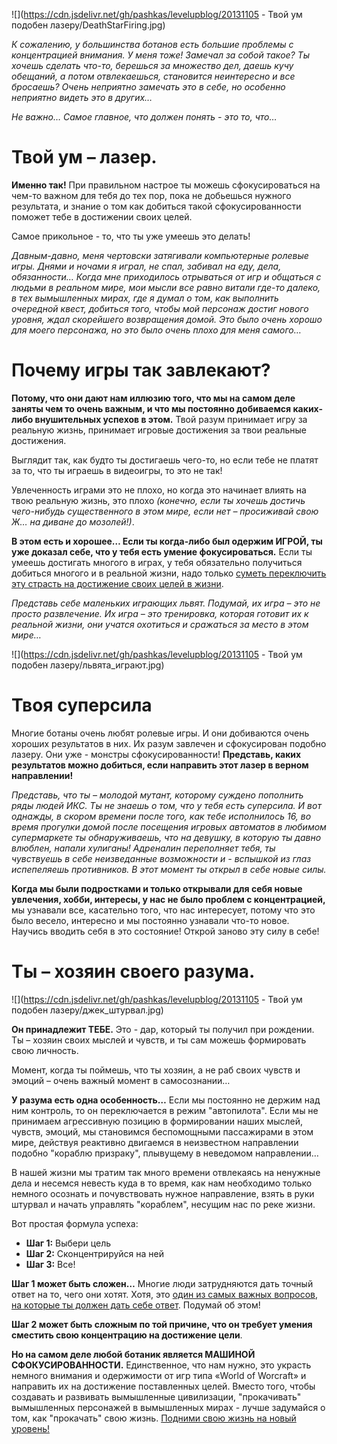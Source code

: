 <!--
Title: Твой ум подобен лазеру
PostId: 8074182074863453942
Published: true
-->

![](https://cdn.jsdelivr.net/gh/pashkas/levelupblog/20131105 - Твой ум подобен лазеру/DeathStarFiring.jpg)

*К сожалению, у большинства ботанов есть большие проблемы с концентрацией внимания. У меня тоже! Замечал за собой такое? Ты хочешь сделать что-то, берешься за множество дел, даешь кучу обещаний, а потом отвлекаешься, становится неинтересно и все бросаешь? Очень неприятно замечать это в себе, но особенно неприятно видеть это в других…​*

*Не важно…​ Самое главное, что должен понять - это то, что…​*

<!--more-->

# Твой ум – лазер.

**Именно так!** При правильном настрое ты можешь сфокусироваться на чем-то важном для тебя до тех пор, пока не добьешься нужного результата, и знание о том как добиться такой сфокусированности поможет тебе в достижении своих целей.

Самое прикольное - то, что ты уже умеешь это делать!

*Давным-давно, меня чертовски затягивали компьютерные ролевые игры. Днями и ночами я играл, не спал, забивал на еду, дела, обязанности…​ Когда мне приходилось отрываться от игр и общаться с людьми в реальном мире, мои мысли все равно витали где-то далеко, в тех вымышленных мирах, где я думал о том, как выполнить очередной квест, добиться того, чтобы мой персонаж достиг нового уровня, ждал скорейшего возвращения домой. Это было очень хорошо для моего персонажа, но это было очень плохо для меня самого…*

# Почему игры так завлекают?

**Потому, что они дают нам иллюзию того, что мы на самом деле заняты чем то очень важным, и что мы постоянно добиваемся каких-либо внушительных успехов в этом.** Твой разум принимает игру за реальную жизнь, принимает игровые достижения за твои реальные достижения.

Выглядит так, как будто ты достигаешь чего-то, но если тебе не платят за то, что ты играешь в видеоигры, то это не так!

Увлеченность играми это не плохо, но когда это начинает влиять на твою реальную жизнь, это плохо *(конечно, если ты хочешь достичь чего-нибудь существенного в этом мире, если нет – просиживай свою Ж…​ на диване до мозолей!)*.

**В этом есть и хорошее… Если ты когда-либо был одержим ИГРОЙ, ты уже доказал себе, что у тебя есть умение фокусироваться.** Если ты умеешь достигать многого в играх, у тебя обязательно получиться добиться многого и в реальной жизни, надо только [суметь переключить эту страсть на достижение своих целей в жизни](http://nerdistway.com/2013/07/mylife-rpg-organizer.html).

*Представь себе маленьких играющих львят. Подумай, их игра – это не просто развлечение. Их игра – это тренировка, которая готовит их к реальной жизни, они учатся охотиться и сражаться за место в этом мире…​*

![](https://cdn.jsdelivr.net/gh/pashkas/levelupblog/20131105 - Твой ум подобен лазеру/львята_играют.jpg)

# Твоя суперсила

Многие ботаны очень любят ролевые игры. И они добиваются очень хороших результатов в них. Их разум завлечен и сфокусирован подобно лазеру. Они уже - монстры сфокусированности! **Представь, каких результатов можно добиться, если направить этот лазер в верном направлении!**

*Представь, что ты – молодой мутант, которому суждено пополнить ряды людей ИКС. Ты не знаешь о том, что у тебя есть суперсила. И вот однажды, в скором времени после того, как тебе исполнилось 16, во время прогулки домой после посещения игровых автоматов в любимом супермаркете ты обнаруживаешь, что на девушку, в которую ты давно влюблен, напали хулиганы! Адреналин переполняет тебя, ты чувствуешь в себе неизведанные возможности и - вспышкой из глаз испепеляешь противников. В этот момент ты открыл в себе новые силы.*

**Когда мы были подростками и только открывали для себя новые увлечения, хобби, интересы, у нас не было проблем с концентрацией,** мы узнавали все, касательно того, что нас интересует, потому что это было весело, интересно и мы постоянно узнавали что-то новое. Научись вводить себя в это состояние! Открой заново эту силу в себе!

# Ты – хозяин своего разума.

![](https://cdn.jsdelivr.net/gh/pashkas/levelupblog/20131105 - Твой ум подобен лазеру/джек_штурвал.jpg)

**Он принадлежит ТЕБЕ.** Это - дар, который ты получил при рождении. Ты – хозяин своих мыслей и чувств, и ты сам можешь формировать свою личность.

Момент, когда ты поймешь, что ты хозяин, а не раб своих чувств и эмоций – очень важный момент в самосознании…​

**У разума есть одна особенность…** Если мы постоянно не держим над ним контроль, то он переключается в режим "автопилота". Если мы не принимаем агрессивную позицию в формировании наших мыслей, чувств, эмоций, мы становимся беспомощными пассажирами в этом мире, действуя реактивно двигаемся в неизвестном направлении подобно "кораблю призраку", плывущему в неведомом направлении…​

В нашей жизни мы тратим так много времени отвлекаясь на ненужные дела и несемся невесть куда в то время, как нам необходимо только немного осознать и почувствовать нужное направление, взять в руки штурвал и начать управлять "кораблем", несущим нас по реке жизни.

Вот простая формула успеха:
-   **Шаг 1:** Выбери цель
-   **Шаг 2:** Сконцентрируйся на ней
-   **Шаг 3:** Все!

**Шаг 1 может быть сложен…​** Многие люди затрудняются дать точный ответ на то, чего они хотят. Хотя, это [один из самых важных вопросов, на которые ты должен дать себе ответ](https://nerdistway.blogspot.com/2017/05/5.html). Подумай об этом!

**Шаг 2 может быть сложным по той причине, что он требует умения сместить свою концентрацию на достижение цели**.

**Но на самом деле любой ботаник является МАШИНОЙ СФОКУСИРОВАННОСТИ.** Единственное, что нам нужно, это украсть немного внимания и одержимости от игр типа «World of Worcraft» и направить их на достижение поставленных целей. Вместо того, чтобы создавать и развивать вымышленные цивилизации, "прокачивать" вымышленных персонажей в вымышленных мирах - лучше задумайся о том, как "прокачать" свою жизнь. [Подними свою жизнь на новый уровень!](http://nerdistway.blogspot.ru/2013/08/blog-post_5490.html)
